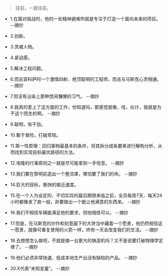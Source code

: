 >往前，一直往前。

- 1.在面对挑战时，他的一处精神避难所就是专注于打造一个面向未来的项目。 --摘抄

- 2.创新。

- 3.灵魂人物。

- 4.紧迫感。

- 5.解决工程问题。

- 6.而且容科萨时一个激情四射、绝顶聪明的工程师，而且与马斯克心灵相通。 --摘抄

- 7.但没有沾染上那种悠闲慵懒的习气。 --摘抄

- 8.我真的爱上了这方面的工作，你知道吗，那感觉就像，哇，伙计，我就是为干这个而生的啊。 --摘抄

- 9.聪明，有干劲。

- 10.敢于冒险，打破常规。

- 11.第一性原理：回归事物最基本的条件，将其拆分成各要素进行解构分析，从而找到实现目标最优路径的方法。

- 12.埃隆的行事原则之一就是尽可能拿到一手信息。 --摘抄

- 13.我们要在黎明前造出一个整流罩，哪怕要了我们的命。 --摘抄

- 14.巨大的目标，极快的接近速度。

- 15.在一个人为设定的、不切实际的最后期限来临之前，全员每周7天、每天24小时都像发了疯一般，非要做出一个能让他满意的东西来。 --摘抄

- 16.我们不相信车辆能满足他的要求，但他相信可以。 --摘抄

- 17.但是，在马斯克的炒作和刻意画下的大饼当中藏着一个愿景，他仍然相信这一愿景，就像可重复使用的火箭一样，终有一天会改变我们的生活。 --摘抄

- 18.去想想怎么做吧，不就是搞一台更大的铸造机吗？又不是说要打破物理学定律了。 --摘抄

- 19.他们必须非常快速、低成本地生产出没有缺陷的产品。 --摘抄

- 20.X代表“未知变量”。 --摘抄
